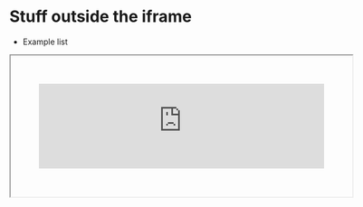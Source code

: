 # Stuff outside the iframe
- Example list

<iframe src="https://raw.githubusercontent.com/axios/axios/master/README.md" style="width: 100%; padding:50px"></iframe>

